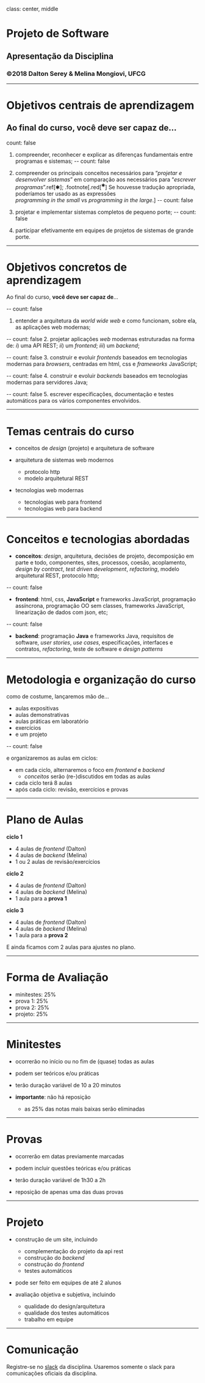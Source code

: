 class: center, middle
# Projeto de Software
## Apresentação da Disciplina
### ©2018 Dalton Serey & Melina Mongiovi, UFCG
<!-- .center[![Right-aligned image](https://i.stack.imgur.com/Mmww2.png)] -->

---
# Objetivos centrais de aprendizagem

Ao final do curso, **você deve ser capaz de**...
--
count: false

1. compreender, reconhecer e explicar as diferenças fundamentais
entre programas e sistemas;
--
count: false

1. compreender os principais conceitos
necessários para “_projetar e desenvolver sistemas_” em comparação aos
necessários para “_escrever programas_”.ref[✱];
.footnote[.red[<sup>✱</sup>] Se houvesse tradução apropriada,
poderíamos ter usado as as expressões<br>_programming in the small_
vs _programming in the large_.]
--
count: false

1. projetar e implementar sistemas completos de pequeno porte;
--
count: false

1. participar efetivamente em equipes de projetos de sistemas de
grande porte.



---
# Objetivos concretos de aprendizagem

Ao final do curso, **você deve ser capaz de**...

--
count: false
1. entender a arquitetura da _world wide web_ e como funcionam,
sobre ela, as aplicações web modernas;

--
count: false
2. projetar aplicações _web_ modernas estruturadas na forma de:
_i_) uma API REST; _ii_) um _frontend_; _iii_) um _backend_;

--
count: false
3. construir e evoluir _frontends_ baseados em tecnologias
modernas para _browsers_, centradas em html, css e _frameworks_
JavaScript;

--
count: false
4. construir e evoluir _backends_ baseados em tecnologias
modernas para servidores Java;

--
count: false
5. escrever especificações, documentação e testes automáticos
para os vários componentes envolvidos.


---
# Temas centrais do curso

- conceitos de _design_ (projeto) e arquitetura de software

- arquitetura de sistemas web modernos
  - protocolo http
  - modelo arquitetural REST

- tecnologias web modernas
  - tecnologias web para frontend
  - tecnologias web para backend

---
# Conceitos e tecnologias abordadas

- **conceitos**: _design_, arquitetura, decisões de projeto,
  decomposição em parte e todo, componentes, sites, processos,
  coesão, acoplamento, _design by contract_, _test driven
  development_, _refactoring_, modelo arquitetural REST,
  protocolo http;

--
count: false

- **frontend**: html, css, **JavaScript** e frameworks
  JavaScript, programação assíncrona, programação OO sem classes,
  frameworks JavaScript, linearização de dados com json, etc;

--
count: false

- **backend**: programação **Java** e frameworks Java, requisitos
  de software, _user stories_, _use cases_, especificações,
  interfaces e contratos, _refactoring_, teste de software e
  _design patterns_

---
# Metodologia e organização do curso

como de costume, lançaremos mão de...
  - aulas expositivas
  - aulas demonstrativas
  - aulas práticas em laboratório
  - exercícios
  - e um projeto

--
count: false

e organizaremos as aulas em ciclos:
  - em cada ciclo, alternaremos o foco em _frontend_ e _backend_
    - _conceitos_ serão (re-)discutidos em todas as aulas
  - cada ciclo terá 8 aulas
  - após cada ciclo: revisão, exercícios e provas

---
# Plano de Aulas

**ciclo 1**
  - 4 aulas de _frontend_ (Dalton)
  - 4 aulas de _backend_ (Melina)
  - 1 ou 2 aulas de revisão/exercícios

**ciclo 2**
  - 4 aulas de _frontend_ (Dalton)
  - 4 aulas de _backend_ (Melina)
  - 1 aula para a **prova 1**

**ciclo 3**
  - 4 aulas de _frontend_ (Dalton)
  - 4 aulas de _backend_ (Melina)
  - 1 aula para a **prova 2**

E ainda ficamos com 2 aulas para ajustes no plano.

---
# Forma de Avaliação

- minitestes: 25%
- prova 1: 25%
- prova 2: 25%
- projeto: 25%

---
# Minitestes

- ocorrerão no início ou no fim de (quase) todas as aulas

- podem ser teóricos e/ou práticas

- terão duração variável de 10 a 20 minutos

- **importante**: não há reposição
   - as 25% das notas mais baixas serão eliminadas

---
# Provas

- ocorrerão em datas previamente marcadas

- podem incluir questões teóricas e/ou práticas

- terão duração variável de 1h30 a 2h

- reposição de apenas uma das duas provas

---
# Projeto

- construção de um site, incluindo
   - complementação do projeto da api rest
   - construção do _backend_
   - construção do _frontend_
   - testes automáticos

- pode ser feito em equipes de até 2 alunos

- avaliação objetiva e subjetiva, incluindo
   - qualidade do design/arquitetura
   - qualidade dos testes automáticos
   - trabalho em equipe

---
# Comunicação

Registre-se no [slack](http://projsw-ufcg.slack.com) da
disciplina. Usaremos somente o slack para comunicações oficiais
da disciplina.
